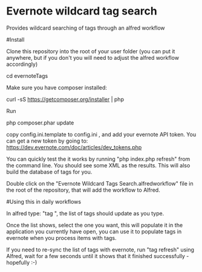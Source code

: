 # Evernote wildcard tag search

Provides wildcard searching of tags through an alfred workflow

#Install

Clone this repository into the root of your user folder (you can put it anywhere, but if you don't you will need to adjust the alfred workflow accordingly)

cd evernoteTags

Make sure you have composer installed:

curl -sS https://getcomposer.org/installer | php

Run

php composer.phar update

copy config.ini.template to config.ini , and add your evernote API token. You can get a new token by going to: https://dev.evernote.com/doc/articles/dev_tokens.php


You can quickly test the it works by running "php index.php refresh" from the command line. You should see some XML as the results. This will also build the database of tags for you.

Double click on the "Evernote Wildcard Tags Search.alfredworkflow" file in the root of the repository, that will add the workflow to Alfred.

#Using this in daily workflows

In alfred type: "tag <tag name>", the list of tags should update as you type.

Once the list shows, select the one you want, this will populate it in the application you currently have open, you can use it to populate tags in evernote when you process items with tags.

If you need to re-sync the list of tags with evernote, run "tag refresh" using Alfred, wait for a few seconds until it shows that it finished successfully - hopefully :-)
